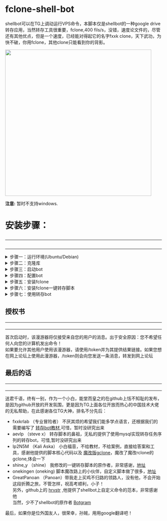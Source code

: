 fclone-shell-bot
===========================
shellbot可以在TG上调动运行VPS命令，本脚本仅是shellbot的一种google drive转存应用，当然转存工具很重要，fclone,400 fils/s，没错，速度论文件的，尽管还有其他优点，但是一个速度，已经能对得起它的名字fxxk clone，天下武功，为快不破，你用fclone，其他clone只能看到你的背影。

<img src="https://github.com/cgkings/gclone_shell_bot/blob/master/images/bot.gif" height="470px">

**注意:** 暂时不支持windows.

# 安装步骤：<hr />
-----------
<details>
<summary>步骤一：运行环境(Ubuntu/Debian)</summary>
------  
1.确保自己安装了python3.6 +，依次运行以下命令，因为我也不知道shellbot到底需要哪些，所以把我装的全部告诉你，注意错误提示： 

```shell
pip3 install pipenv  
pip3 install delegator.py  
pip3 install python-telegram-bot  
pip3 install pysocks  
```  
2.安装[node-pty依赖项](https://github.com/Microsoft/node-pty#dependencies).  

```linux  
sudo apt install nodejs  
sudo apt install -y make python build-essential  
```

</details>
<details>
<summary>步骤二：克隆库</summary>
------
```git
git clone https://github.com/cgkings/gclone_shell_bot.git && cd /root/gclone_shell_bot
npm install
```

</details>
<details>
  
<summary>步骤三：启动bot</summary>
------
**启动bot**

```nodejs
node server
```

**自动启动**  

1、启动之后，您可能希望bot在系统启动时自动启动，并在崩溃时重新生成。为此，可以运行一下：

```nodejs
sudo npm install -g forever
```

2、然后，从您/etc/rc.local的脚本或初始化脚本中，调用：

```linux
forever start /path/to/shell-bot/server.js
```

</details>
<details>
  
<summary>步骤四：配置bot</summary>
------
1.获取Telegram bot的token和用户id

* 使用Telegram的botfather建立一个属于你的bot，获取bot token

* 使用用户id获取bot，获取你自己的用户ID

复制以上信息备用

2.第一次运行它时，它将询问您一些问题并自动创建配置文件：config.json。您也可以手动编写，请参见config.example.json。<br>
启动后，它将在启动Bot ready.并运行时显示一条消息。为了方便起见，您可能需要与BotFather交谈并将命令列表设置为的内容commands.txt。

</details>

<details>
<summary>步骤五：安装fclone</summary>
------
[fclone发布地址页](https://github.com/mawaya/rclone) <br>
一键安装命令：<br>
```
wget https://raw.githubusercontent.com/cgkings/fclone_shell_bot/master/fclone/fclone.zip && unzip fclone.zip && mv fclone /usr/bin && chmod +x /usr/bin/fclone && fclone version
```

作者是TG上的@fxxkrlab（F佬）和@Ip2N5M（K佬），都是很热心的人，小白的福音，欢迎大家去TG上骚扰他们，他们非常渴望你们的小白问题！

fclone的优势？其实没啥优势，就是比现存所有转存工具快个几十倍吧，速度见下图：

<img src="https://raw.githubusercontent.com/cgkings/fclone_shell_bot/master/images/spead.png"><br>

这张图是盗的TG上@asuka8，内测群里有名的快枪手！

<img src="https://github.com/cgkings/fclone_shell_bot/raw/master/images/speader.gif" width="800px" alt="速度图" ><br/>

这是我自己的速度图，512M VPS性能不给力

关于fclone,有啥问题除了问F佬和K佬，也可以加@asuka8和@waihoe89，他们都非常热心！

另外，隆重介绍一下TG上的@Komeanx（Jason Wu），头像经常换，名字还没换过，TG中文圈有名的小白奸商（现在已经不干了），热心的免费帮我搭建gclone，从此进入转存脚本的不归路（不准确，其实是从黄屁股卖给我野鸡大学教育子号开始的，其实根本不用买，美国社区大学能免费申请的一大堆）。。。<br>
</details>

<details>
<summary>步骤六：安装fclone一键转存脚本</summary>
------
  
```

低配（128 256 5000）

sh -c "$(curl -fsSL https://raw.githubusercontent.com/cgkings/fclone_shell_bot/master/script/fcloneinstall.sh)"

高配（256 400 10000）

sh -c "$(curl -fsSL https://raw.githubusercontent.com/cgkings/fclone_shell_bot/master/script/fclone_high/fcloneinstall.sh)"

```

[脚本配置教程](https://github.com/cgkings/gclone-assistant) 

当你熟悉以后应该可以根据自己的需要修改脚本了，有问题TG找 @onekings，他在这个脚本的自定义道路上已经越走越（歪）远了，冉冉升起的小白大神
你要是不在TG上找他问几个小白问题，就是不尊重他！

</details>
<details>
<summary>步骤七：使用转存bot</summary>

1、向bot输入/fc
  
  注：你也可以在TG找@BotFather，输入/setcommands，定义命令列表，这样你就可以在转存bot上点击“/”，选择“/fc”

2、bot弹出信息“请输入你的分享链接”,在这条信息**回复** 你要转存的分享链接

剩下的按图示操作就行，注意，所以需要输入的内容，**必须在带“🔸”符号原信息回复方有效**

</details>

## 授权书<hr />
-----------
首次启动时，该漫游器将仅接受来自您的用户的消息。出于安全原因：您不希望任何人向您的计算机发出命令！<br>
如果要允许其他用户使用该漫游器，请使用/token并为其提供结果链接。如果您想在网上论坛上使用此漫游器，/token则会向您发送一条消息，转发到网上论坛<br> 

## 最后的话<hr />
-----------
送君千语，终有一别，作为一个小白，能堂而皇之的在github上恬不知耻的发布，是因为github开放的开发氛围，更是因为TG上面各位开放而热心的中国技术大佬的无私帮助，在此感谢各位TG大神，排名不分先后：<br>
* fxxkrlab （专业冒险者） 不厌其烦的希望我们能多学点语言，还根据我们的需要编写了 [转存bot教材](https://github.com/fxxkrlab/iCopy),可惜，暂时没研究出来<br>
* aevlp （steve x） 转存脚本的鼻祖，无私的提供了使用mysql实现转存任务序列的转存bot，可惜,暂时没研究出来<br>
* Ip2N5M （Kali Aska） 小白福音，不给教材，不给案例，直接给答案和工具，感谢他提供的脚本核心代码以及 [魔改版gclone](https://github.com/mawaya/rclone)，魔改了魔改rclone的gclone,体会一下 <br>
* shine_y （shine） 我修改的一键转存脚本的原作者，非常感谢，[地址](https://github.com/vcfe/gd) <br>
* onekingen (oneking) 脚本魔改路上的小伙伴，自定义脚本做了很多，[地址](https://github.com/vitaminx/gclone-assistant) <br>
* GreatPanoan （Panoan）带我走上买鸡不归路的领路人，没有他，不会开始这段折腾之旅，不管怎样，祝高考顺利，小子！<br>
另外，github上的 [hrvstr](https://github.com/) ,他提供了shellbot上自定义命令的范本，非常感谢他 <br>
当然，少不了shellbot的原作者 [Botgram](https://botgram.js.org)  <br>

最后，如果你是位外国友人，很荣幸，孙贼，用用google翻译吧！
